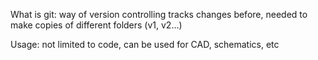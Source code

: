 What is git: 
way of version controlling 
tracks changes 
before, needed to make copies of different folders (v1, v2...) 

Usage: 
not limited to code, can be used for CAD, schematics, etc 